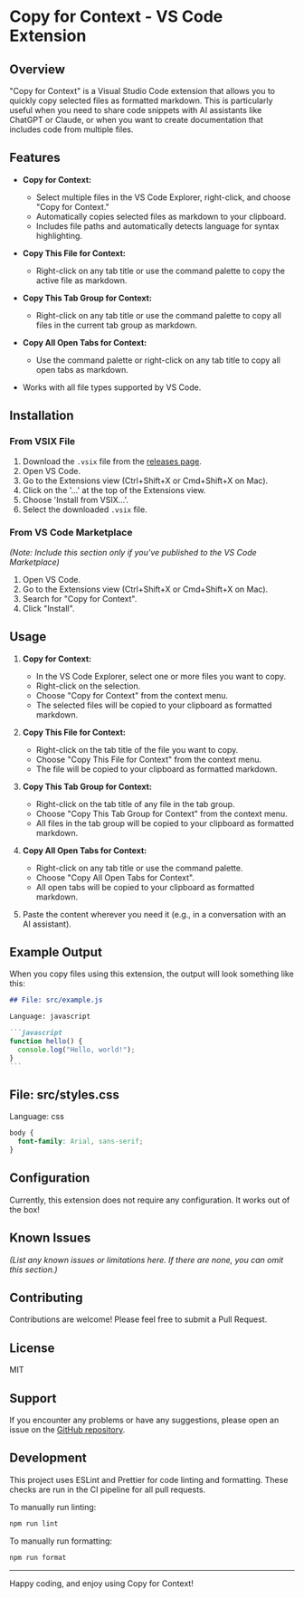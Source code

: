 # Copy for Context - VS Code Extension

## Overview

"Copy for Context" is a Visual Studio Code extension that allows you to quickly copy selected files as formatted markdown. This is particularly useful when you need to share code snippets with AI assistants like ChatGPT or Claude, or when you want to create documentation that includes code from multiple files.

## Features

- **Copy for Context:**

  - Select multiple files in the VS Code Explorer, right-click, and choose "Copy for Context."
  - Automatically copies selected files as markdown to your clipboard.
  - Includes file paths and automatically detects language for syntax highlighting.

- **Copy This File for Context:**

  - Right-click on any tab title or use the command palette to copy the active file as markdown.

- **Copy This Tab Group for Context:**

  - Right-click on any tab title or use the command palette to copy all files in the current tab group as markdown.

- **Copy All Open Tabs for Context:**

  - Use the command palette or right-click on any tab title to copy all open tabs as markdown.

- Works with all file types supported by VS Code.

## Installation

### From VSIX File

1. Download the `.vsix` file from the [releases page](https://github.com/collinc777/context-copy/releases).
2. Open VS Code.
3. Go to the Extensions view (Ctrl+Shift+X or Cmd+Shift+X on Mac).
4. Click on the '...' at the top of the Extensions view.
5. Choose 'Install from VSIX...'.
6. Select the downloaded `.vsix` file.

### From VS Code Marketplace

_(Note: Include this section only if you've published to the VS Code Marketplace)_

1. Open VS Code.
2. Go to the Extensions view (Ctrl+Shift+X or Cmd+Shift+X on Mac).
3. Search for "Copy for Context".
4. Click "Install".

## Usage

1. **Copy for Context:**

   - In the VS Code Explorer, select one or more files you want to copy.
   - Right-click on the selection.
   - Choose "Copy for Context" from the context menu.
   - The selected files will be copied to your clipboard as formatted markdown.

2. **Copy This File for Context:**

   - Right-click on the tab title of the file you want to copy.
   - Choose "Copy This File for Context" from the context menu.
   - The file will be copied to your clipboard as formatted markdown.

3. **Copy This Tab Group for Context:**

   - Right-click on the tab title of any file in the tab group.
   - Choose "Copy This Tab Group for Context" from the context menu.
   - All files in the tab group will be copied to your clipboard as formatted markdown.

4. **Copy All Open Tabs for Context:**

   - Right-click on any tab title or use the command palette.
   - Choose "Copy All Open Tabs for Context".
   - All open tabs will be copied to your clipboard as formatted markdown.

5. Paste the content wherever you need it (e.g., in a conversation with an AI assistant).

## Example Output

When you copy files using this extension, the output will look something like this:

````markdown
## File: src/example.js

Language: javascript

```javascript
function hello() {
  console.log("Hello, world!");
}
```
````

## File: src/styles.css

Language: css

```css
body {
  font-family: Arial, sans-serif;
}
```

## Configuration

Currently, this extension does not require any configuration. It works out of the box!

## Known Issues

_(List any known issues or limitations here. If there are none, you can omit this section.)_

## Contributing

Contributions are welcome! Please feel free to submit a Pull Request.

## License

MIT

## Support

If you encounter any problems or have any suggestions, please open an issue on the [GitHub repository](https://github.com/collinc777/context-copy).

## Development

This project uses ESLint and Prettier for code linting and formatting. These checks are run in the CI pipeline for all pull requests.

To manually run linting:

```bash
npm run lint
```

To manually run formatting:

```bash
npm run format
```

---

Happy coding, and enjoy using Copy for Context!

